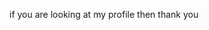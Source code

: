 if you are looking at my profile then thank you 
<!---
0RaMsY0/0RaMsY0 is a ✨ special ✨ repository because its `README.md` (this file) appears on your GitHub profile.
You can click the Preview link to take a look at your changes.
--->
